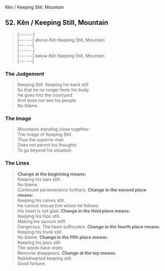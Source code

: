 Kên / Keeping Still, Mountain
## 52. Kên / Keeping Still, Mountain
> [-------]   
> [--- ---] above _Kên_ Keeping Still, Mountain  
> [--- ---]   
> [-------]   
> [--- ---] below _Kên_ Keeping Still, Mountain  
> [--- ---]
### The Judgement
> Keeping Still. Keeping his back still  
 So that he no longer feels his body.  
 He goes into the courtyard  
 And does not see his people.  
 No blame.
### The Image
> Mountains standing close together:  
 The image of Keeping Still.  
 Thus the superior man  
 Does not permit his thoughts  
 To go beyond his situation.
### The Lines

 > **Change at the beginning means:**  
 Keeping his toes still.  
 No blame.  
 Continued perseverance furthers.
 > **Change in the second place means:**  
 Keeping his calves still.  
 He cannot rescue him whom he follows.  
 His heart is not glad.
 > **Change in the third place means:**  
 Keeping his hips still.  
 Making his sacrum stiff.  
 Dangerous. The heart suffocates.
 > **Change in the fourth place means:**  
 Keeping his trunk still.  
 No blame.
 > **Change in the fifth place means:**  
 Keeping his jaws still.  
 The words have order.  
 Remorse disappears.
 > **Change at the top means:**  
 Noblehearted keeping still.  
 Good fortune.



